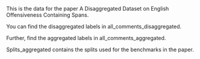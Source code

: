 This is the data for the paper A Disaggregated Dataset on English Offensiveness Containing Spans. 

You can find the disaggregated labels in all_comments_disaggregated. 

Further, find the aggregated labels in all_comments_aggregated. 

Splits_aggregated contains the splits used for the benchmarks in the paper. 


